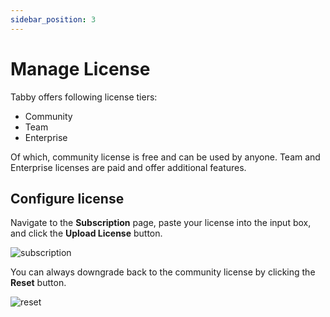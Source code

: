 ```yaml
---
sidebar_position: 3
---
```


# Manage License

Tabby offers following license tiers:

* Community
* Team
* Enterprise

Of which, community license is free and can be used by anyone. Team and Enterprise licenses are paid and offer additional features.

## Configure license

Navigate to the **Subscription** page, paste your license into the input box, and click the **Upload License** button.

![subscription](./subscription.png)

You can always downgrade back to the community license by clicking the **Reset** button.

![reset](./reset.png)